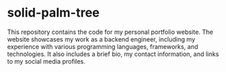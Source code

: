 # solid-palm-tree

This repository contains the code for my personal portfolio website. The website showcases my work as a backend
engineer, including my experience with various programming languages, frameworks, and technologies. It also includes a
brief bio, my contact information, and links to my social media profiles.
